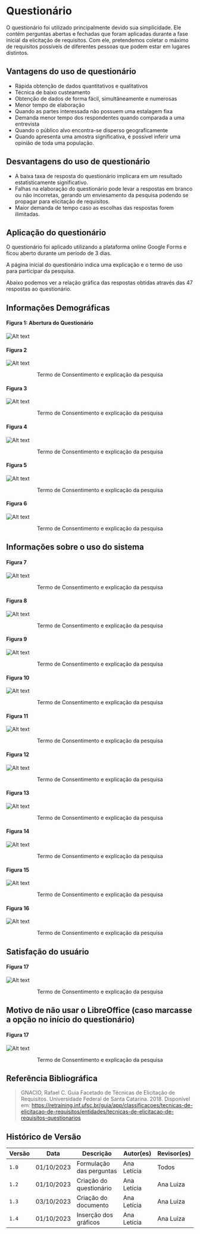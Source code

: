 # Questionário 

O questionário foi utilizado principalmente devido sua simplicidade. Ele contém perguntas abertas e fechadas que foram aplicadas durante a fase inicial da elicitação de requisitos. Com ele, pretendemos coletar o máximo de requisitos possíveis de diferentes pessoas que podem estar em lugares distintos. 


## Vantagens do uso de questionário
- Rápida obtenção de dados quantitativos e qualitativos
- Técnica de baixo custeamento
- Obtenção de dados de forma fácil, simultâneamente e numerosas
- Menor tempo de elaboração
- Quando as partes interessada não possuem uma estalagem fixa
- Demanda menor tempo dos respondentes quando comparada a uma entrevista
- Quando o público alvo encontra-se disperso geograficamente
- Quando apresenta uma amostra significativa, é possível inferir uma opinião de toda uma população.

## Desvantagens do uso de questionário
- A baixa taxa de resposta do questionário implicara em um resultado estatisticamente significativo.
- Falhas na elaboração do questionário pode levar a respostas em branco ou não incorretas, gerando um enviesamento da pesquisa podendo se propagar para elicitação de requisitos.
- Maior demanda de tempo caso as escolhas das respostas forem ilimitadas.

## Aplicação do questionário
O questionário foi aplicado utilizando a plataforma online Google Forms e ficou aberto durante um período de 3 dias.

A página inicial do questionário indica uma explicação e o termo de uso para participar da pesquisa.

Abaixo podemos ver a relação gráfica das respostas obtidas através das 47 respostas ao questionário.

## Informações Demográficas

#### Figura 1: Abertura do Questionário
![Alt text](./imagensElicitacao/image.png)

#### Figura 2
![Alt text](./imagensElicitacao/image-1.png)
<div style="text-align:center"> Termo de Consentimento e explicação da pesquisa</div> 

#### Figura 3
![Alt text](./imagensElicitacao/image-2.png)
<div style="text-align:center"> Termo de Consentimento e explicação da pesquisa</div> 

#### Figura 4
![Alt text](./imagensElicitacao/image-3.png)
<div style="text-align:center"> Termo de Consentimento e explicação da pesquisa</div> 

#### Figura 5
![Alt text](./imagensElicitacao/image-4.png)
<div style="text-align:center"> Termo de Consentimento e explicação da pesquisa</div> 

#### Figura 6
![Alt text](./imagensElicitacao/image-5.png)
<div style="text-align:center"> Termo de Consentimento e explicação da pesquisa</div> 

## Informações sobre o uso do sistema
#### Figura 7
![Alt text](./imagensElicitacao/image-6.png)
<div style="text-align:center"> Termo de Consentimento e explicação da pesquisa</div> 

#### Figura 8
![Alt text](./imagensElicitacao/image-7.png)
<div style="text-align:center"> Termo de Consentimento e explicação da pesquisa</div> 

#### Figura 9
![Alt text](./imagensElicitacao/image-8.png)
<div style="text-align:center"> Termo de Consentimento e explicação da pesquisa</div> 

#### Figura 10
![Alt text](./imagensElicitacao/image-9.png)
<div style="text-align:center"> Termo de Consentimento e explicação da pesquisa</div> 

#### Figura 11
![Alt text](./imagensElicitacao/image-10.png)
<div style="text-align:center"> Termo de Consentimento e explicação da pesquisa</div> 

#### Figura 12
![Alt text](./imagensElicitacao/image-11.png)
<div style="text-align:center"> Termo de Consentimento e explicação da pesquisa</div> 

#### Figura 13
![Alt text](./imagensElicitacao/image-12.png)
<div style="text-align:center"> Termo de Consentimento e explicação da pesquisa</div> 

#### Figura 14
![Alt text](./imagensElicitacao/image-13.png)
<div style="text-align:center"> Termo de Consentimento e explicação da pesquisa</div> 

#### Figura 15
![Alt text](./imagensElicitacao/image-14.png)
<div style="text-align:center"> Termo de Consentimento e explicação da pesquisa</div> 

#### Figura 16
![Alt text](./imagensElicitacao/image-15.png)
<div style="text-align:center"> Termo de Consentimento e explicação da pesquisa</div> 


## Satisfação do usuário
#### Figura 17
![Alt text](./imagensElicitacao/image-16.png)
<div style="text-align:center"> Termo de Consentimento e explicação da pesquisa</div> 

## Motivo de não usar o LibreOffice (caso marcasse a opção no início do questionário)
#### Figura 17
![Alt text](./imagensElicitacao/image-17.png)
<div style="text-align:center"> Termo de Consentimento e explicação da pesquisa</div> 



## Referência Bibliográfica

> GNACIO, Rafael C. Guia Facetado de Técnicas de Elicitação de Requisitos. Universidade Federal de Santa Catarina. 2018. Disponível em: https://retraining.inf.ufsc.br/guia/app/classificacoes/tecnicas-de-elicitacao-de-requisitos/entidades/tecnicas-de-elicitacao-de-requisitos-questionarios

## Histórico de Versão

| Versão | Data       | Descrição                          | Autor(es)     |  Revisor(es)  |
| ------ | ---------- | ---------------------------------- | ------------- | ------------- |
| `1.0`  | 01/10/2023 | Formulação das perguntas           | Ana Letícia   |     Todos     |
| `1.2`  | 01/10/2023 | Criação do questionário            | Ana Letícia   |    Ana Luiza  |
| `1.3`  | 03/10/2023 | Criação do documento               | Ana Letícia   |    Ana Luiza  |
| `1.4`  | 01/10/2023 | Inserção dos gráficos              | Ana Letícia   |    Ana Luiza  |
